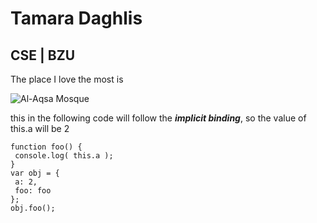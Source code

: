 # Tamara Daghlis
## CSE | BZU 
The place I love the most is 

![Al-Aqsa Mosque](https://static.euronews.com/articles/stories/07/28/37/16/320x180_cmsv2_b0d8ba5d-1d9c-5168-9983-12413089d241-7283716.jpg)

this in the following code will follow the ***implicit binding***, so the value of this.a will be 2 

```
function foo() {
 console.log( this.a );
}
var obj = {
 a: 2,
 foo: foo
};
obj.foo(); 
```
